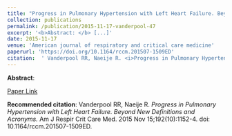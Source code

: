 ```yaml
--- 
title: "Progress in Pulmonary Hypertension with Left Heart Failure. Beyond New Definitions and Acronyms." 
collection: publications 
permalink: /publication/2015-11-17-vanderpool-47 
excerpt: '<b>Abstract: </b> [...]' 
date: 2015-11-17 
venue: 'American journal of respiratory and critical care medicine' 
paperurl: 'https://doi.org/10.1164/rccm.201507-1509ED' 
citation:  ' Vanderpool RR, Naeije R. <i>Progress in Pulmonary Hypertension with Left Heart Failure. Beyond New Definitions and Acronyms.</i> Am J Respir Crit Care Med. 2015 Nov 15;192(10):1152-4. doi: 10.1164/rccm.201507-1509ED.' 
--- 
```

<b>Abstract</b>:    
 
[Paper Link](https://doi.org/10.1164/rccm.201507-1509ED) 
 
<b>Recommended citation</b>:  Vanderpool RR, Naeije R. <i>Progress in Pulmonary Hypertension with Left Heart Failure. Beyond New Definitions and Acronyms.</i> Am J Respir Crit Care Med. 2015 Nov 15;192(10):1152-4. doi: 10.1164/rccm.201507-1509ED. 
